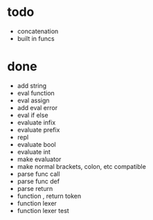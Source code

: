 # todo

- concatenation
- built in funcs

# done

- add string
- eval function
- eval assign
- add eval error
- eval if else
- evaluate infix
- evaluate prefix
- repl
- evaluate bool
- evaluate int
- make evaluator
- make normal brackets, colon, etc compatible
- parse func call
- parse func def
- parse return
- function , return token
- function lexer
- function lexer test
